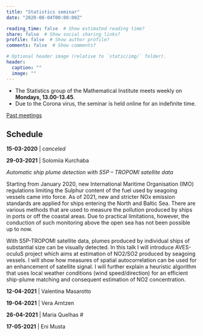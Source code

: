 ```yaml
---
title: "Statistics seminar"
date: "2020-08-04T00:00:00Z"

reading_time: false  # Show estimated reading time?
share: false  # Show social sharing links?
profile: false  # Show author profile?
comments: false  # Show comments?

# Optional header image (relative to `static/img/` folder).
header:
  caption: ""
  image: ""
---
```


- The Statistics group of the Mathematical Institute meets weekly on **Mondays,
13.00-13.45**. 
- Due to the Corona virus, the seminar is held online for an
indefinite time.

[Past meetings](/seminar-past)

## Schedule



**15-03-2020** | *canceled*

**29-03-2021** |  Solomiia Kurchaba
 
*Automatic ship plume detection with S5P – TROPOMI satellite data*

Starting from January 2020, new International Maritime Organisation (IMO) regulations limiting the Sulphur content of the fuel used by seagoing vessels came into force. As of 2021, new and stricter NOx emission standards are applied for ships entering the North and Baltic Sea. There are various methods that are used to measure the pollution produced by ships in ports or off the coastal areas. Due to practical limitations, however, the conduction of such monitoring above the open sea has not been possible up to now.

With S5P-TROPOMI satellite data, plumes produced by individual ships of substantial size can be visually detected. In this talk I will introduce AVES-oculuS project which aims at estimation of NO2/SO2 produced by seagoing vessels. I will show how measures of spatial autocorrelation can be used for an enhancement of satellite signal. I will further explain a heuristic algorithm that uses local weather conditions (wind speed/direction) for an efficient ship-plume matching and consequent estimation of NO2 concentration.

**12-04-2021** |  Valentina Masarotto  

**19-04-2021** |  Vera Arntzen   

**26-04-2021** |  Maria Quelhas  #

**17-05-2021** |  Eni Musta



